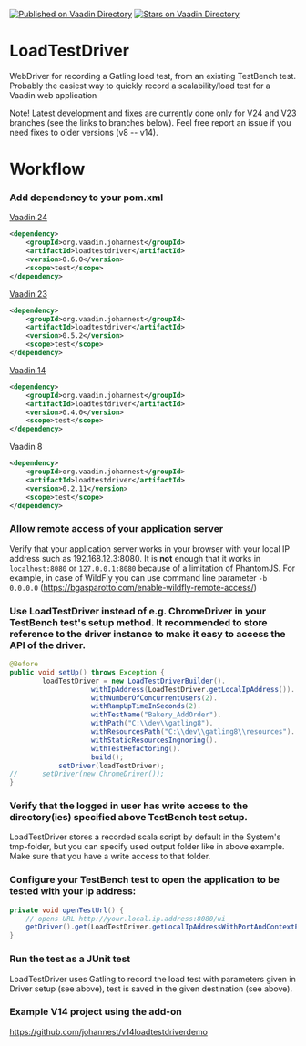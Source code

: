 [![Published on Vaadin  Directory](https://img.shields.io/badge/Vaadin%20Directory-published-00b4f0.svg)](https://vaadin.com/directory/component/loadtestdriver-add-on)
[![Stars on Vaadin Directory](https://img.shields.io/vaadin-directory/star/loadtestdriver-add-on.svg)](https://vaadin.com/directory/component/loadtestdriver-add-on)

LoadTestDriver
==============
WebDriver for recording a Gatling load test, from an existing TestBench test.
Probably the easiest way to quickly record a scalability/load test for a Vaadin web application

Note! Latest development and fixes are currently done only for V24 and V23 branches (see the links to branches below). Feel free report an issue if you need fixes to older versions (v8 -- v14).

Workflow
========
### Add dependency to your pom.xml
[Vaadin 24](https://github.com/johannest/loadtestdriver/tree/v24)
```xml
<dependency>
	<groupId>org.vaadin.johannest</groupId>
	<artifactId>loadtestdriver</artifactId>
	<version>0.6.0</version>
	<scope>test</scope>
</dependency> 
```

[Vaadin 23](https://github.com/johannest/loadtestdriver/tree/v23)
```xml
<dependency>
	<groupId>org.vaadin.johannest</groupId>
	<artifactId>loadtestdriver</artifactId>
	<version>0.5.2</version>
	<scope>test</scope>
</dependency> 
```

[Vaadin 14](https://github.com/johannest/loadtestdriver/tree/v10)
```xml
<dependency>
	<groupId>org.vaadin.johannest</groupId>
	<artifactId>loadtestdriver</artifactId>
	<version>0.4.0</version>
	<scope>test</scope>
</dependency> 
```

Vaadin 8
```xml
<dependency>
	<groupId>org.vaadin.johannest</groupId>
	<artifactId>loadtestdriver</artifactId>
	<version>0.2.11</version>
	<scope>test</scope>
</dependency> 
```

### Allow remote access of your application server 
Verify that your application server works in your browser with your local IP address such as 192.168.12.3:8080. It is **not** enough that it works in `localhost:8080` or `127.0.0.1:8080` because of a limitation of PhantomJS. For example, in case of WildFly you can use command line parameter `-b 0.0.0.0` (https://bgasparotto.com/enable-wildfly-remote-access/)

### Use LoadTestDriver instead of e.g. ChromeDriver in your TestBench test's setup method. It recommended to store reference to the driver instance to make it easy to access the API of the driver.
```Java
@Before
public void setUp() throws Exception {
	    loadTestDriver = new LoadTestDriverBuilder().
    				withIpAddress(LoadTestDriver.getLocalIpAddress()).
    				withNumberOfConcurrentUsers(2).
    				withRampUpTimeInSeconds(2).
    				withTestName("Bakery_AddOrder").
    				withPath("C:\\dev\\gatling8").
    				withResourcesPath("C:\\dev\\gatling8\\resources").
    				withStaticResourcesIngnoring().
    				withTestRefactoring().
    				build();
    		setDriver(loadTestDriver);
//		setDriver(new ChromeDriver());	
}
```

### Verify that the logged in user has write access to the directory(ies) specified above TestBench test setup.
LoadTestDriver stores a recorded scala script by default in the System's tmp-folder, but you can specify used output folder like in above example. Make sure that you have a write access to that folder.

### Configure your TestBench test to open the application to be tested with your ip address:
```Java
private void openTestUrl() {
	// opens URL http://your.local.ip.address:8080/ui
    getDriver().get(LoadTestDriver.getLocalIpAddressWithPortAndContextPath(8080,"ui"));
}
```

### Run the test as a JUnit test
LoadTestDriver uses Gatling to record the load test with parameters given in Driver setup (see above), test is saved in the given destination (see above).

### Example V14 project using the add-on
https://github.com/johannest/v14loadtestdriverdemo
